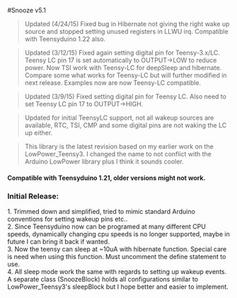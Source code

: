 #Snooze v5.1
>Updated (4/24/15) Fixed bug in Hibernate not giving the right wake up source and stopped setting unused registers in LLWU irq. Compatible with Teensyduino 1.22 also.

>Updated (3/12/15) Fixed again setting digital pin for Teensy-3.x/LC. Teensy LC pin 17 is set automatically to OUTPUT->LOW to reduce power. Now TSI work with Teensy-LC for deepSleep and hibernate. Compare some what works for Teensy-LC but will further modified in next release. Examples now are now Teensy-LC compatible.

>Updated (3/9/15) Fixed setting digital pin for Teensy LC. Also need to set Teensy LC pin 17 to OUTPUT->HIGH.

>Updated for initial TeensyLC support, not all wakeup sources are available, RTC, TSI, CMP and some digital pins are not waking the LC up either.

>This library is the latest revision based on my earlier work on the LowPower_Teensy3. I changed the name to not conflict with the Arduino LowPower library plus I think it sounds cooler.

<h4>Compatible with Teensyduino 1.21, older versions might not work.</h4> 

<h3>Initial Release:</h3>
1.  Trimmed down and simplified, tried to mimic standard Arduino conventions for setting wakeup pins etc..<br>
2.  Since Teensyduino now can be programed at many different CPU speeds, dynamically changing cpu speeds is no longer supported, maybe in future I can bring it back if wanted.<br>
3.  Now the teensy can sleep at ~10uA with hibernate function. Special care is need when using this function. Must uncomment the define statement to use.<br>
4.  All sleep mode work the same with regards to setting up wakeup events. A separate class (SnoozeBlock) holds all configurations similar to LowPower_Teensy3's sleepBlock but I hope better and easier to implement.<br>
